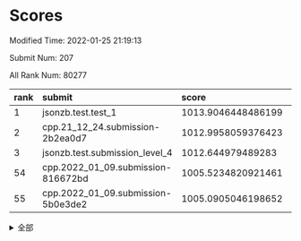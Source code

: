 # Scores

Modified Time: 2022-01-25 21:19:13

Submit Num: 207

All Rank Num: 80277

| rank |               submit               |       score        |       sigma        | pk_num |
| :--- | :--------------------------------- | :----------------- | :----------------- | :----- |
| 1    | jsonzb.test.test_1                 | 1013.9046448486199 | 0.7885755644782714 | 1556   |
| 2    | cpp.21_12_24.submission-2b2ea0d7   | 1012.9958059376423 | 0.792466439428094  | 1554   |
| 3    | jsonzb.test.submission_level_4     | 1012.644979489283  | 0.8127445843902454 | 1552   |
| 54   | cpp.2022_01_09.submission-816672bd | 1005.5234820921461 | 0.7323639560738352 | 1559   |
| 55   | cpp.2022_01_09.submission-5b0e3de2 | 1005.0905046198652 | 0.7260343398896418 | 1549   |


<details>
<summary>全部</summary>

| rank |                 submit                 |       score        |       sigma        | pk_num |
| :--- | :------------------------------------- | :----------------- | :----------------- | :----- |
| 1    | jsonzb.test.test_1                     | 1013.9046448486199 | 0.7885755644782714 | 1556   |
| 2    | cpp.21_12_24.submission-2b2ea0d7       | 1012.9958059376423 | 0.792466439428094  | 1554   |
| 3    | jsonzb.test.submission_level_4         | 1012.644979489283  | 0.8127445843902454 | 1552   |
| 4    | gobigger.level_3.submission_level_3_4  | 1012.0806731112347 | 0.7747699426350889 | 1556   |
| 5    | gobigger.level_3.submission_level_3_21 | 1011.9525461768517 | 0.7962015517651678 | 1551   |
| 6    | gobigger.level_3.submission_level_3_26 | 1011.3556105518362 | 0.7626200045706828 | 1554   |
| 7    | gobigger.level_3.submission_level_3_5  | 1011.2984877831667 | 0.7868412610995059 | 1552   |
| 8    | gobigger.level_3.submission_level_3_33 | 1011.1612156837803 | 0.7671617641312055 | 1549   |
| 9    | gobigger.level_3.submission_level_3_9  | 1011.029632195825  | 0.7772635259382644 | 1551   |
| 10   | gobigger.level_3.submission_level_3_27 | 1010.9967348617148 | 0.7793799948888996 | 1555   |
| 11   | gobigger.level_3.submission_level_3_35 | 1010.9886598268337 | 0.7741462922307528 | 1552   |
| 12   | gobigger.level_3.submission_level_3_14 | 1010.9774287005456 | 0.7511405829143122 | 1546   |
| 13   | gobigger.level_3.submission_level_3_30 | 1010.9043873422481 | 0.7863177868256555 | 1548   |
| 14   | gobigger.level_3.submission_level_3_13 | 1010.8652448611124 | 0.7593637327185422 | 1557   |
| 15   | gobigger.level_3.submission_level_3_38 | 1010.764495960407  | 0.759064376621959  | 1554   |
| 16   | gobigger.level_3.submission_level_3_40 | 1010.6663834618992 | 0.7769876472787706 | 1549   |
| 17   | gobigger.level_3.submission_level_3_3  | 1010.4971820077509 | 0.7642699210369394 | 1548   |
| 18   | gobigger.level_3.submission_level_3_43 | 1010.456757007737  | 0.7562894259900429 | 1555   |
| 19   | gobigger.level_3.submission_level_3_41 | 1010.4392444692912 | 0.7735325347069049 | 1555   |
| 20   | gobigger.level_3.submission_level_3_31 | 1010.4211783547648 | 0.7858259201794786 | 1555   |
| 21   | gobigger.level_3.submission_level_3_7  | 1010.364058680975  | 0.7677102025726377 | 1551   |
| 22   | gobigger.level_3.submission_level_3_25 | 1010.3154137578261 | 0.7627348816912254 | 1554   |
| 23   | gobigger.level_3.submission_level_3_39 | 1010.2517277155883 | 0.7466850655175888 | 1547   |
| 24   | gobigger.level_3.submission_level_3_18 | 1010.251038568932  | 0.7687044583661958 | 1555   |
| 25   | gobigger.level_3.submission_level_3_47 | 1010.2508798164545 | 0.7513236201079907 | 1547   |
| 26   | gobigger.level_3.submission_level_3_34 | 1010.1916831628035 | 0.7845531947469593 | 1553   |
| 27   | gobigger.level_3.submission_level_3_32 | 1010.134336838165  | 0.759203808918816  | 1548   |
| 28   | gobigger.level_3.submission_level_3_29 | 1010.1264984042383 | 0.7542349661449712 | 1551   |
| 29   | gobigger.level_3.submission_level_3_19 | 1010.1005892819843 | 0.7569556291334081 | 1551   |
| 30   | gobigger.level_3.submission_level_3_42 | 1010.0741697393531 | 0.7443139217378859 | 1549   |
| 31   | gobigger.level_3.submission_level_3_10 | 1010.042195425585  | 0.7733127108364707 | 1551   |
| 32   | gobigger.level_3.submission_level_3_16 | 1010.0341342680628 | 0.7764752138861547 | 1550   |
| 33   | gobigger.level_3.submission_level_3_24 | 1009.9655198738782 | 0.7703381974812756 | 1551   |
| 34   | gobigger.level_3.submission_level_3_1  | 1009.964480961674  | 0.7611397566659741 | 1546   |
| 35   | gobigger.level_3.submission_level_3_23 | 1009.9502916371047 | 0.7602277020739916 | 1550   |
| 36   | gobigger.level_3.submission_level_3_6  | 1009.9111650454764 | 0.7450760318988018 | 1545   |
| 37   | gobigger.level_3.submission_level_3_12 | 1009.8908207253071 | 0.7648109685817758 | 1556   |
| 38   | gobigger.level_3.submission_level_3_46 | 1009.8850787559774 | 0.7314266078208574 | 1550   |
| 39   | gobigger.level_3.submission_level_3_2  | 1009.7615644705337 | 0.7616161252039121 | 1551   |
| 40   | gobigger.level_3.submission_level_3_37 | 1009.7535684559451 | 0.7590614159171944 | 1548   |
| 41   | gobigger.level_3.submission_level_3_44 | 1009.7164810239593 | 0.761368753970312  | 1552   |
| 42   | gobigger.level_3.submission_level_3_8  | 1009.5346936460107 | 0.7470349795861161 | 1549   |
| 43   | gobigger.level_3.submission_level_3_45 | 1009.3460440481228 | 0.7501729895336803 | 1551   |
| 44   | gobigger.level_3.submission_level_3_28 | 1009.16867782328   | 0.7679296968752091 | 1553   |
| 45   | gobigger.level_3.submission_level_3_15 | 1009.1059977246236 | 0.733105261581725  | 1549   |
| 46   | gobigger.level_3.submission_level_3_11 | 1009.1043977834631 | 0.7496757872962262 | 1547   |
| 47   | gobigger.level_3.submission_level_3_0  | 1009.0719481923214 | 0.7393833752673188 | 1553   |
| 48   | gobigger.level_3.submission_level_3_17 | 1009.0197789359388 | 0.7375314048532552 | 1551   |
| 49   | gobigger.level_3.submission_level_3_36 | 1009.0181445545628 | 0.7387749165869177 | 1545   |
| 50   | gobigger.level_3.submission_level_3_20 | 1008.8810575654338 | 0.7498932193621639 | 1554   |
| 51   | gobigger.level_3.submission_level_3_49 | 1008.6214219658643 | 0.7415486409364203 | 1548   |
| 52   | gobigger.level_3.submission_level_3_22 | 1008.3923079861383 | 0.7438256258641665 | 1552   |
| 53   | gobigger.level_3.submission_level_3_48 | 1008.3912459842876 | 0.7607948433322981 | 1553   |
| 54   | cpp.2022_01_09.submission-816672bd     | 1005.5234820921461 | 0.7323639560738352 | 1559   |
| 55   | cpp.2022_01_09.submission-5b0e3de2     | 1005.0905046198652 | 0.7260343398896418 | 1549   |
| 56   | gobigger.level_1.submission_level_1_40 | 1005.0898341154967 | 0.7244456022306087 | 1551   |
| 57   | gobigger.level_1.submission_level_1_36 | 1004.7170718527203 | 0.7275593020276164 | 1553   |
| 58   | gobigger.level_1.submission_level_1_3  | 1004.5006351505187 | 0.741059902171026  | 1553   |
| 59   | gobigger.level_1.submission_level_1_21 | 1004.359742461262  | 0.7352016866032348 | 1555   |
| 60   | gobigger.level_1.submission_level_1_9  | 1004.3016664860368 | 0.7262755511846716 | 1548   |
| 61   | gobigger.level_1.submission_level_1_25 | 1004.2175966689956 | 0.719748626503249  | 1543   |
| 62   | gobigger.level_1.submission_level_1_48 | 1004.2019515448807 | 0.702194010604025  | 1548   |
| 63   | gobigger.level_1.submission_level_1_28 | 1004.171858090716  | 0.7161092930978608 | 1550   |
| 64   | gobigger.level_1.submission_level_1_30 | 1004.0053544147545 | 0.7073762592402774 | 1553   |
| 65   | gobigger.level_1.submission_level_1_22 | 1003.9209603038262 | 0.7210460332138413 | 1551   |
| 66   | gobigger.level_1.submission_level_1_13 | 1003.8760972889193 | 0.7094848843829783 | 1549   |
| 67   | gobigger.level_1.submission_level_1_31 | 1003.820922489983  | 0.7215168714625302 | 1551   |
| 68   | gobigger.level_1.submission_level_1_1  | 1003.7603350813208 | 0.7213501085883248 | 1551   |
| 69   | gobigger.level_1.submission_level_1_6  | 1003.7462456766127 | 0.7092419583598174 | 1553   |
| 70   | gobigger.level_1.submission_level_1_11 | 1003.7333467846132 | 0.7222195098279961 | 1556   |
| 71   | gobigger.level_1.submission_level_1_19 | 1003.7029984119321 | 0.7218479953502437 | 1555   |
| 72   | gobigger.level_1.submission_level_1_49 | 1003.6615070535544 | 0.7234851028741014 | 1549   |
| 73   | gobigger.level_1.submission_level_1_42 | 1003.6462036629608 | 0.7181885613393905 | 1549   |
| 74   | gobigger.level_1.submission_level_1_4  | 1003.6392140828311 | 0.714709997224648  | 1547   |
| 75   | gobigger.level_1.submission_level_1_0  | 1003.5655124782454 | 0.7282609714242247 | 1553   |
| 76   | gobigger.level_1.submission_level_1_34 | 1003.5640727861241 | 0.7062970555345842 | 1551   |
| 77   | gobigger.level_1.submission_level_1_29 | 1003.5327564148487 | 0.7301056344017829 | 1552   |
| 78   | gobigger.level_1.submission_level_1_17 | 1003.5134090001376 | 0.7135750317017601 | 1558   |
| 79   | gobigger.level_1.submission_level_1_16 | 1003.4851905628994 | 0.7225421816647423 | 1552   |
| 80   | gobigger.level_1.submission_level_1_37 | 1003.4764151970267 | 0.721044739834956  | 1555   |
| 81   | gobigger.level_1.submission_level_1_46 | 1003.472796872274  | 0.7105242476273604 | 1549   |
| 82   | gobigger.level_1.submission_level_1_14 | 1003.440407949486  | 0.715804534109844  | 1546   |
| 83   | gobigger.level_1.submission_level_1_41 | 1003.356350432926  | 0.710795694772443  | 1553   |
| 84   | gobigger.level_1.submission_level_1_27 | 1003.2997029012319 | 0.7245891690779883 | 1550   |
| 85   | gobigger.level_1.submission_level_1_18 | 1003.1770140062841 | 0.7334390586068424 | 1550   |
| 86   | gobigger.level_1.submission_level_1_2  | 1003.1582986857699 | 0.7127219019168324 | 1549   |
| 87   | gobigger.level_1.submission_level_1_32 | 1003.1375250762792 | 0.7133348705329471 | 1554   |
| 88   | gobigger.level_1.submission_level_1_10 | 1003.0963826072741 | 0.7169827326688245 | 1550   |
| 89   | gobigger.level_1.submission_level_1_47 | 1002.986041326617  | 0.7188484109199694 | 1556   |
| 90   | gobigger.level_1.submission_level_1_7  | 1002.9717695030109 | 0.7179612504819771 | 1556   |
| 91   | gobigger.level_1.submission_level_1_39 | 1002.9317010113398 | 0.718437692365317  | 1552   |
| 92   | gobigger.level_1.submission_level_1_5  | 1002.8680658738094 | 0.7230712223436039 | 1549   |
| 93   | gobigger.level_1.submission_level_1_8  | 1002.8492957366333 | 0.7178116190473502 | 1550   |
| 94   | gobigger.level_1.submission_level_1_24 | 1002.8234793593432 | 0.7231349226874403 | 1550   |
| 95   | gobigger.level_1.submission_level_1_45 | 1002.8161049555393 | 0.7070036933295835 | 1551   |
| 96   | gobigger.level_1.submission_level_1_15 | 1002.5805062021166 | 0.7184850873425249 | 1550   |
| 97   | gobigger.level_1.submission_level_1_23 | 1002.4686711531494 | 0.7128568979917241 | 1552   |
| 98   | gobigger.level_1.submission_level_1_43 | 1002.3650148884483 | 0.7191326028612635 | 1554   |
| 99   | gobigger.level_1.submission_level_1_44 | 1002.3203228491218 | 0.7139003834378047 | 1551   |
| 100  | gobigger.level_1.submission_level_1_33 | 1002.3009253404527 | 0.7245540751131886 | 1549   |
| 101  | gobigger.level_1.submission_level_1_35 | 1002.2068886952982 | 0.7142709748899644 | 1552   |
| 102  | gobigger.level_1.submission_level_1_12 | 1002.1660670729808 | 0.710799859082463  | 1547   |
| 103  | gobigger.level_1.submission_level_1_26 | 1001.9183236798087 | 0.6999215068207608 | 1554   |
| 104  | gobigger.level_1.submission_level_1_38 | 1001.6417185022589 | 0.7125558351361905 | 1554   |
| 105  | gobigger.level_1.submission_level_1_20 | 1001.2364454957327 | 0.7103633575240179 | 1547   |
| 106  | gobigger.random.submission_random_26   | 997.3913042814318  | 0.6947677519633486 | 1554   |
| 107  | gobigger.random.submission_random_14   | 996.9109068484788  | 0.7080896103874837 | 1548   |
| 108  | gobigger.random.submission_random_9    | 996.9029917813143  | 0.7104855994315444 | 1551   |
| 109  | gobigger.random.submission_random_7    | 996.7827181001367  | 0.699783474289878  | 1552   |
| 110  | gobigger.random.submission_random_1    | 996.7635204457438  | 0.7193696533945345 | 1557   |
| 111  | gobigger.random.submission_random_42   | 996.6986415373821  | 0.7086086191436045 | 1554   |
| 112  | gobigger.random.submission_random_47   | 996.6396161512084  | 0.7141123318300012 | 1549   |
| 113  | gobigger.random.submission_random_33   | 996.5857020607046  | 0.7007988592280507 | 1546   |
| 114  | gobigger.random.submission_random_18   | 996.5200403962732  | 0.7087701787332883 | 1552   |
| 115  | gobigger.random.submission_random_6    | 996.4249958146595  | 0.7030227374108972 | 1550   |
| 116  | gobigger.random.submission_random_2    | 996.4236649176852  | 0.704757052401361  | 1550   |
| 117  | gobigger.random.submission_random_44   | 996.422135976816   | 0.7156717959920711 | 1556   |
| 118  | gobigger.random.submission_random_32   | 996.3438365203231  | 0.7166720132585388 | 1551   |
| 119  | gobigger.random.submission_random_20   | 996.3414147301256  | 0.7069550894590583 | 1552   |
| 120  | gobigger.random.submission_random_29   | 996.318285511043   | 0.7180828540930605 | 1547   |
| 121  | gobigger.random.submission_random_17   | 996.2377442794299  | 0.7165231105381458 | 1552   |
| 122  | gobigger.random.submission_random_39   | 996.228496813243   | 0.7208491104682905 | 1550   |
| 123  | gobigger.random.submission_random_24   | 996.1074637790243  | 0.7112765384262296 | 1550   |
| 124  | gobigger.random.submission_random_28   | 996.0120371621085  | 0.7307562579411965 | 1547   |
| 125  | gobigger.random.submission_random_31   | 995.9868187042434  | 0.725158737646937  | 1549   |
| 126  | gobigger.random.submission_random_48   | 995.9587645476328  | 0.7125559371652423 | 1557   |
| 127  | gobigger.random.submission_random_3    | 995.9412030388426  | 0.7082640376442836 | 1554   |
| 128  | gobigger.random.submission_random_12   | 995.933919192868   | 0.7241805839209442 | 1555   |
| 129  | gobigger.random.submission_random_21   | 995.8161013893423  | 0.7086337417176589 | 1549   |
| 130  | gobigger.random.submission_random_35   | 995.7891426814626  | 0.7064446827618458 | 1549   |
| 131  | gobigger.random.submission_random_40   | 995.7850599924092  | 0.703653320082046  | 1553   |
| 132  | gobigger.random.submission_random_11   | 995.7615525898384  | 0.7135887335507066 | 1551   |
| 133  | gobigger.random.submission_random_46   | 995.7218146804906  | 0.7148470915778127 | 1554   |
| 134  | gobigger.random.submission_random_23   | 995.7033692051651  | 0.7150501372966924 | 1552   |
| 135  | gobigger.random.submission_random_25   | 995.6844239789565  | 0.7150219552963015 | 1552   |
| 136  | gobigger.random.submission_random_34   | 995.6456199495792  | 0.7179865283586754 | 1553   |
| 137  | gobigger.random.submission_random_49   | 995.623837477486   | 0.7394350390817237 | 1553   |
| 138  | gobigger.random.submission_random_41   | 995.5296803313528  | 0.7126210949397209 | 1547   |
| 139  | gobigger.random.submission_random_27   | 995.4923693720682  | 0.7056248663650443 | 1552   |
| 140  | gobigger.random.submission_random_38   | 995.4884327448674  | 0.709116060295623  | 1552   |
| 141  | gobigger.random.submission_random_19   | 995.4647322756705  | 0.7257837168632619 | 1553   |
| 142  | gobigger.random.submission_random_0    | 995.4603826573102  | 0.7129394265662706 | 1547   |
| 143  | gobigger.random.submission_random_36   | 995.4166530234603  | 0.7073615030094152 | 1549   |
| 144  | gobigger.random.submission_random_43   | 995.3432500112187  | 0.724974294981242  | 1550   |
| 145  | gobigger.random.submission_random_30   | 995.3332203416572  | 0.7126109427026625 | 1554   |
| 146  | gobigger.random.submission_random_5    | 995.310960290107   | 0.7171872981307031 | 1551   |
| 147  | gobigger.random.submission_random_8    | 995.2910989612103  | 0.702203081658803  | 1552   |
| 148  | gobigger.random.submission_random_10   | 995.2294187939491  | 0.7180496830172077 | 1549   |
| 149  | gobigger.random.submission_random_4    | 995.192477588369   | 0.7072799729545203 | 1551   |
| 150  | gobigger.random.submission_random_15   | 995.1396154526374  | 0.7155472709514833 | 1555   |
| 151  | gobigger.random.submission_random_13   | 995.0692374171481  | 0.7189751804732293 | 1553   |
| 152  | gobigger.random.submission_random_45   | 995.0245670173047  | 0.7174483355280636 | 1554   |
| 153  | gobigger.random.submission_random_16   | 994.8639920188773  | 0.7050510983658489 | 1559   |
| 154  | gobigger.random.submission_random_22   | 994.5949429354298  | 0.7174617403371496 | 1553   |
| 155  | gobigger.random.submission_random_37   | 994.3628769369454  | 0.7072853989156107 | 1551   |
| 156  | gobigger.level_2.submission_level_2_28 | 993.6376001343124  | 0.7320967398376841 | 1556   |
| 157  | gobigger.level_2.submission_level_2_45 | 993.2004516590142  | 0.72479172047079   | 1557   |
| 158  | gobigger.level_2.submission_level_2_2  | 993.1785686152704  | 0.7279509232533101 | 1557   |
| 159  | gobigger.level_2.submission_level_2_30 | 993.1764457595935  | 0.7358016018379527 | 1554   |
| 160  | gobigger.level_2.submission_level_2_44 | 992.8910539079704  | 0.7532285452084105 | 1546   |
| 161  | gobigger.level_2.submission_level_2_19 | 992.8546480621673  | 0.7412703013608753 | 1552   |
| 162  | gobigger.level_2.submission_level_2_5  | 992.8383121983243  | 0.7404772614443249 | 1547   |
| 163  | gobigger.level_2.submission_level_2_24 | 992.7899251414086  | 0.7490084870071202 | 1558   |
| 164  | gobigger.level_2.submission_level_2_38 | 992.7772927501727  | 0.7313226149054517 | 1552   |
| 165  | gobigger.level_2.submission_level_2_10 | 992.7323709565486  | 0.7409932886118697 | 1550   |
| 166  | gobigger.level_2.submission_level_2_43 | 992.6856810675719  | 0.7457265369347014 | 1547   |
| 167  | gobigger.level_2.submission_level_2_32 | 992.4685954840148  | 0.7253668929118933 | 1548   |
| 168  | gobigger.level_2.submission_level_2_0  | 992.4489036306313  | 0.7494194923139829 | 1553   |
| 169  | gobigger.level_2.submission_level_2_13 | 992.4148146892529  | 0.7505769468449357 | 1549   |
| 170  | gobigger.level_2.submission_level_2_42 | 992.3801083267882  | 0.754081704674633  | 1550   |
| 171  | gobigger.level_2.submission_level_2_26 | 992.1996566971526  | 0.7412676072751243 | 1553   |
| 172  | gobigger.level_2.submission_level_2_22 | 992.1897081655319  | 0.7495154000566238 | 1553   |
| 173  | gobigger.level_2.submission_level_2_29 | 992.1705077104614  | 0.7492381951932162 | 1549   |
| 174  | gobigger.level_2.submission_level_2_27 | 992.1668109585986  | 0.7432676987993155 | 1548   |
| 175  | gobigger.level_2.submission_level_2_21 | 992.1076491369888  | 0.7804744219300095 | 1548   |
| 176  | gobigger.level_2.submission_level_2_31 | 992.0653635490071  | 0.7523574080533981 | 1550   |
| 177  | gobigger.level_2.submission_level_2_14 | 992.006442286293   | 0.761031589097203  | 1550   |
| 178  | gobigger.level_2.submission_level_2_18 | 991.9920757337866  | 0.7285547431345085 | 1548   |
| 179  | gobigger.level_2.submission_level_2_17 | 991.9389716797064  | 0.7485440537648718 | 1550   |
| 180  | gobigger.level_2.submission_level_2_20 | 991.846236946055   | 0.7559038621864239 | 1550   |
| 181  | gobigger.level_2.submission_level_2_33 | 991.706997056824   | 0.749535056653657  | 1549   |
| 182  | gobigger.level_2.submission_level_2_47 | 991.6961162378775  | 0.7484763169731727 | 1548   |
| 183  | gobigger.level_2.submission_level_2_34 | 991.6919880084633  | 0.7371396750800526 | 1549   |
| 184  | gobigger.level_2.submission_level_2_23 | 991.4764310315084  | 0.7644797628437958 | 1554   |
| 185  | gobigger.level_2.submission_level_2_40 | 991.4509578786173  | 0.7405957591203961 | 1552   |
| 186  | gobigger.level_2.submission_level_2_4  | 991.2994689331192  | 0.755438134988797  | 1551   |
| 187  | gobigger.level_2.submission_level_2_48 | 991.2827988389644  | 0.759074743025832  | 1551   |
| 188  | gobigger.level_2.submission_level_2_49 | 991.1610597228815  | 0.7595347607655523 | 1550   |
| 189  | gobigger.level_2.submission_level_2_25 | 991.1603190497656  | 0.7641509224633409 | 1552   |
| 190  | gobigger.level_2.submission_level_2_3  | 991.0664344224612  | 0.7576077492988226 | 1548   |
| 191  | gobigger.level_2.submission_level_2_7  | 991.0208604510592  | 0.7636299829736813 | 1555   |
| 192  | gobigger.level_2.submission_level_2_36 | 991.014356411437   | 0.7680566577906842 | 1557   |
| 193  | gobigger.level_2.submission_level_2_16 | 990.9911253376034  | 0.7507209810604991 | 1547   |
| 194  | gobigger.level_2.submission_level_2_8  | 990.9801768489028  | 0.7514448643117403 | 1555   |
| 195  | gobigger.level_2.submission_level_2_15 | 990.921601243418   | 0.7611053592569469 | 1545   |
| 196  | gobigger.level_2.submission_level_2_12 | 990.9136028276788  | 0.7426545583679591 | 1553   |
| 197  | gobigger.level_2.submission_level_2_11 | 990.8881157093474  | 0.7490409154425207 | 1552   |
| 198  | gobigger.level_2.submission_level_2_9  | 990.812295843492   | 0.7657217240112738 | 1548   |
| 199  | gobigger.level_2.submission_level_2_41 | 990.7644352640061  | 0.7569560353475122 | 1552   |
| 200  | gobigger.level_2.submission_level_2_46 | 990.7640040646133  | 0.7425398810939428 | 1550   |
| 201  | gobigger.level_2.submission_level_2_1  | 990.3707527192746  | 0.7698504771726212 | 1550   |
| 202  | gobigger.level_2.submission_level_2_35 | 990.354312768105   | 0.789161090615298  | 1554   |
| 203  | gobigger.level_2.submission_level_2_37 | 990.2776562811428  | 0.7752590361149412 | 1552   |
| 204  | gobigger.level_2.submission_level_2_6  | 989.9475482597093  | 0.7454902758879273 | 1551   |
| 205  | gobigger.level_2.submission_level_2_39 | 989.745018571833   | 0.762358461638394  | 1551   |
| 206  | gobigger.none.submission_none_1        | 976.4057906128885  | 1.404419647937389  | 1549   |
| 207  | gobigger.none.submission_none_0        | 975.6918992878593  | 1.3877437089903648 | 1551   |

</details>
